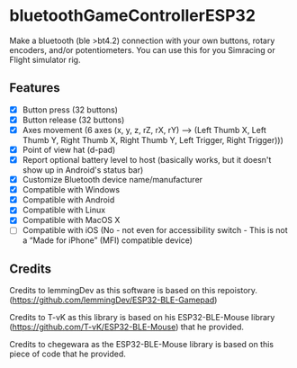 # bluetoothGameControllerESP32
Make a bluetooth (ble  >bt4.2) connection with your own buttons, rotary encoders, and/or potentiometers. You can use this for you Simracing or Flight simulator rig.

## Features
 - [x] Button press (32 buttons)
 - [x] Button release (32 buttons)
 - [x] Axes movement (6 axes (x, y, z, rZ, rX, rY) --> (Left Thumb X, Left Thumb Y, Right Thumb X, Right Thumb Y, Left Trigger, Right Trigger)))
 - [x] Point of view hat (d-pad)
 - [x] Report optional battery level to host (basically works, but it doesn't show up in Android's status bar)
 - [x] Customize Bluetooth device name/manufacturer
 - [x] Compatible with Windows
 - [x] Compatible with Android
 - [x] Compatible with Linux
 - [x] Compatible with MacOS X
 - [ ] Compatible with iOS (No - not even for accessibility switch - This is not a “Made for iPhone” (MFI) compatible device)

## Credits
Credits to lemmingDev as this software is based on this repoistory. (https://github.com/lemmingDev/ESP32-BLE-Gamepad) 

Credits to T-vK as this library is based on his ESP32-BLE-Mouse library (https://github.com/T-vK/ESP32-BLE-Mouse) that he provided.

Credits to chegewara as the ESP32-BLE-Mouse library is based on this piece of code that he provided.

#
